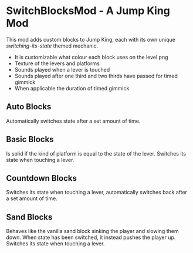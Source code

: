 # SwitchBlocksMod - A Jump King Mod

This mod adds custom blocks to Jump King, each with its own unique *switching-its-state* themed mechanic.
- It is customizable what colour each block uses on the level.png
- Texture of the levers and platforms
- Sounds played when a lever is touched
- Sounds played after one third and two thirds have passed for timed gimmick
- When applicable the duration of timed gimmick

## Auto Blocks
Automatically switches state after a set amount of time.

## Basic Blocks
Is solid if the kind of platform is equal to the state of the lever.
Switches its state when touching a lever.

## Countdown Blocks
Switches its state when touching a lever, automatically switches back after a set amount of time.

## Sand Blocks
Behaves like the vanilla sand block sinking the player and slowing them down. When state has been switched, it instead pushes the player up.
Switches its state when touching a lever.
